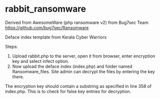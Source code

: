 # rabbit_ransomware

Derived from AwesomeWare (php ransomware v2) from Bug7sec Team https://github.com/bug7sec/Ransomware

Deface index template from Kerala Cyber Warriors

Steps:
1) Upload rabbit.php to the server, open it from browser, enter encryption key and select infect option.
2) Now upload the deface index (index.php) and folder named Ransomware_files. Site admin can decrypt the files by entering the key there.


The encryption key should contain a substring as specified in line 358 of index.php. This is to check for false key entries for decryption.
